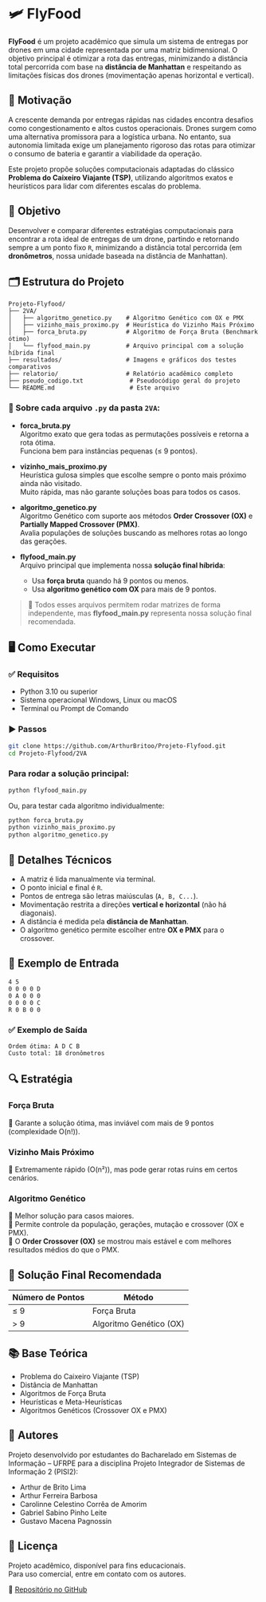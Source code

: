 
# 🛩️ FlyFood

**FlyFood** é um projeto acadêmico que simula um sistema de entregas por drones em uma cidade representada por uma matriz bidimensional. O objetivo principal é otimizar a rota das entregas, minimizando a distância total percorrida com base na **distância de Manhattan** e respeitando as limitações físicas dos drones (movimentação apenas horizontal e vertical).

## 📌 Motivação

A crescente demanda por entregas rápidas nas cidades encontra desafios como congestionamento e altos custos operacionais. Drones surgem como uma alternativa promissora para a logística urbana. No entanto, sua autonomia limitada exige um planejamento rigoroso das rotas para otimizar o consumo de bateria e garantir a viabilidade da operação.

Este projeto propõe soluções computacionais adaptadas do clássico **Problema do Caixeiro Viajante (TSP)**, utilizando algoritmos exatos e heurísticos para lidar com diferentes escalas do problema.

## 🎯 Objetivo

Desenvolver e comparar diferentes estratégias computacionais para encontrar a rota ideal de entregas de um drone, partindo e retornando sempre a um ponto fixo `R`, minimizando a distância total percorrida (em **dronômetros**, nossa unidade baseada na distância de Manhattan).

## 🗂️ Estrutura do Projeto

```
Projeto-Flyfood/
├── 2VA/
│   ├── algoritmo_genetico.py    # Algoritmo Genético com OX e PMX
│   ├── vizinho_mais_proximo.py  # Heurística do Vizinho Mais Próximo
│   ├── forca_bruta.py           # Algoritmo de Força Bruta (Benchmark ótimo)
│   └── flyfood_main.py          # Arquivo principal com a solução híbrida final
├── resultados/                  # Imagens e gráficos dos testes comparativos
├── relatorio/                   # Relatório acadêmico completo
├── pseudo_codigo.txt             # Pseudocódigo geral do projeto
└── README.md                     # Este arquivo
```

### 📌 Sobre cada arquivo `.py` da pasta `2VA`:

- **forca_bruta.py**  
  Algoritmo exato que gera todas as permutações possíveis e retorna a rota ótima.  
  Funciona bem para instâncias pequenas (≤ 9 pontos).

- **vizinho_mais_proximo.py**  
  Heurística gulosa simples que escolhe sempre o ponto mais próximo ainda não visitado.  
  Muito rápida, mas não garante soluções boas para todos os casos.

- **algoritmo_genetico.py**  
  Algoritmo Genético com suporte aos métodos **Order Crossover (OX)** e **Partially Mapped Crossover (PMX)**.  
  Avalia populações de soluções buscando as melhores rotas ao longo das gerações.

- **flyfood_main.py**  
  Arquivo principal que implementa nossa **solução final híbrida**:  
  - Usa **força bruta** quando há 9 pontos ou menos.  
  - Usa **algoritmo genético com OX** para mais de 9 pontos.

> 🔹 Todos esses arquivos permitem rodar matrizes de forma independente, mas **flyfood_main.py** representa nossa solução final recomendada.

## 🖥️ Como Executar

### ✅ Requisitos
- Python 3.10 ou superior  
- Sistema operacional Windows, Linux ou macOS  
- Terminal ou Prompt de Comando

### ▶️ Passos

```bash
git clone https://github.com/ArthurBritoo/Projeto-Flyfood.git
cd Projeto-Flyfood/2VA
```

### Para rodar a solução principal:
```bash
python flyfood_main.py
```

Ou, para testar cada algoritmo individualmente:
```bash
python forca_bruta.py
python vizinho_mais_proximo.py
python algoritmo_genetico.py
```

## 🔧 Detalhes Técnicos

- A matriz é lida manualmente via terminal.
- O ponto inicial e final é `R`.
- Pontos de entrega são letras maiúsculas (`A, B, C...`).
- Movimentação restrita a direções **vertical e horizontal** (não há diagonais).
- A distância é medida pela **distância de Manhattan**.
- O algoritmo genético permite escolher entre **OX e PMX** para o crossover.

## 🧪 Exemplo de Entrada

```
4 5
0 0 0 0 D
0 A 0 0 0
0 0 0 0 C
R 0 B 0 0
```

### ✅ Exemplo de Saída

```
Ordem ótima: A D C B
Custo total: 18 dronômetros
```

## 🔍 Estratégia

### Força Bruta
🔹 Garante a solução ótima, mas inviável com mais de 9 pontos (complexidade O(n!)).

### Vizinho Mais Próximo
🔹 Extremamente rápido (O(n²)), mas pode gerar rotas ruins em certos cenários.

### Algoritmo Genético
🔹 Melhor solução para casos maiores.  
🔹 Permite controle da população, gerações, mutação e crossover (OX e PMX).  
🔹 O **Order Crossover (OX)** se mostrou mais estável e com melhores resultados médios do que o PMX.

## 🚩 Solução Final Recomendada
| Número de Pontos | Método           |
|------------------|------------------|
| ≤ 9              | Força Bruta       |
| > 9              | Algoritmo Genético (OX) |

## 📚 Base Teórica
- Problema do Caixeiro Viajante (TSP)
- Distância de Manhattan
- Algoritmos de Força Bruta
- Heurísticas e Meta-Heurísticas
- Algoritmos Genéticos (Crossover OX e PMX)

## 👥 Autores
Projeto desenvolvido por estudantes do Bacharelado em Sistemas de Informação – UFRPE para a disciplina Projeto Integrador de Sistemas de Informação 2 (PISI2):

- Arthur de Brito Lima  
- Arthur Ferreira Barbosa  
- Carolinne Celestino Corrêa de Amorim  
- Gabriel Sabino Pinho Leite  
- Gustavo Macena Pagnossin  

## 📜 Licença
Projeto acadêmico, disponível para fins educacionais.  
Para uso comercial, entre em contato com os autores.

🔗 [Repositório no GitHub](https://github.com/ArthurBritoo/Projeto-Flyfood)
